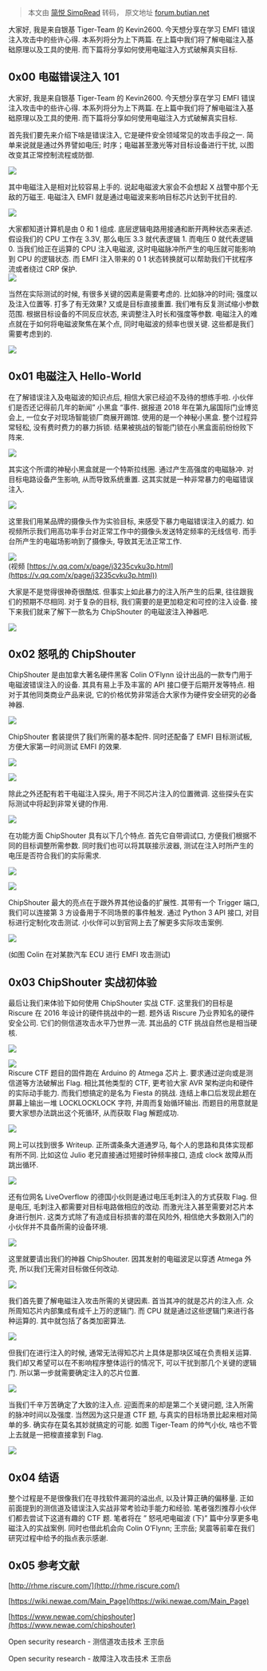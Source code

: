 > 本文由 [简悦 SimpRead](http://ksria.com/simpread/) 转码， 原文地址 [forum.butian.net](https://forum.butian.net/share/51)

大家好, 我是来自银基 Tiger-Team 的 Kevin2600. 今天想分享在学习 EMFI 错误注入攻击中的些许心得. 本系列将分为上下两篇. 在上篇中我们将了解电磁注入基础原理以及工具的使用. 而下篇将分享如何使用电磁注入方式破解真实目标.

0x00 电磁错误注入 101
---------------

大家好, 我是来自银基 Tiger-Team 的 Kevin2600. 今天想分享在学习 EMFI 错误注入攻击中的些许心得. 本系列将分为上下两篇. 在上篇中我们将了解电磁注入基础原理以及工具的使用. 而下篇将分享如何使用电磁注入方式破解真实目标.

首先我们要先来介绍下啥是错误注入, 它是硬件安全领域常见的攻击手段之一. 简单来说就是通过外界譬如电压; 时序；电磁甚至激光等对目标设备进行干扰, 以图改变其正常控制流程或防御.

![](https://shs3.b.qianxin.com/butian_public/f50922de5ebadc568924d287d49771d01.jpg)

其中电磁注入是相对比较容易上手的. 说起电磁波大家会不会想起 X 战警中那个无敌的万磁王. 电磁注入 EMFI 就是通过电磁波来影响目标芯片达到干扰目的.

![](https://shs3.b.qianxin.com/butian_public/f2ca44be2865bf910a271b936220a17d3.jpg)

大家都知道计算机是由 0 和 1 组成. 底层逻辑电路用接通和断开两种状态来表述. 假设我们的 CPU 工作在 3.3V, 那么电压 3.3 就代表逻辑 1. 而电压 0 就代表逻辑 0. 当我们给正在运算的 CPU 注入电磁波, 这时电磁脉冲所产生的电压就可能影响到 CPU 的逻辑状态. 而 EMFI 注入带来的 0 1 状态转换就可以帮助我们干扰程序流或者绕过 CRP 保护.  
![](https://shs3.b.qianxin.com/butian_public/f8b9e45725fc90569f32e89e4b63fdb96.jpg)

当然在实际测试的时候, 有很多关键的因素是需要考虑的. 比如脉冲的时间; 强度以及注入位置等. 打多了有无效果? 又或是目标直接重置. 我们唯有反复测试缩小参数范围. 根据目标设备的不同反应状态, 来调整注入时长和强度等参数. 电磁注入的难点就在于如何将电磁波聚焦在某个点, 同时电磁波的频率也很关键. 这些都是我们需要考虑到的.

![](https://shs3.b.qianxin.com/butian_public/f3347591179694587f96d869799fdfe78.jpg)

0x01 电磁注入 Hello-World
---------------------

在了解错误注入及电磁波的知识点后, 相信大家已经迫不及待的想练手啦. 小伙伴们是否还记得前几年的新闻” 小黑盒 “事件. 据报道 2018 年在第九届国际门业博览会上, 一位女子对现场智能锁厂商展开踢馆. 使用的是一个神秘小黑盒. 整个过程异常轻松, 没有费时费力的暴力拆锁. 结果被挑战的智能门锁在小黑盒面前纷纷败下阵来.

![](https://shs3.b.qianxin.com/butian_public/fe00ec309795ccc7d396cfd6c72b66c95.jpg)

其实这个所谓的神秘小黑盒就是一个特斯拉线圈. 通过产生高强度的电磁脉冲. 对目标电路设备产生影响, 从而导致系统重置. 这其实就是一种非常暴力的电磁错误注入.

![](https://shs3.b.qianxin.com/butian_public/f2eb231fe870d0f63826a6f47669e9aeb.jpg)

这里我们用某品牌的摄像头作为实验目标, 来感受下暴力电磁错误注入的威力. 如视频所示我们用高功率手台对正常工作中的摄像头发送特定频率的无线信号. 而手台所产生的电磁场影响到了摄像头, 导致其无法正常工作.

![](https://shs3.b.qianxin.com/butian_public/fc965c0fa12e33e471528730312bea0df.jpg)  
(视频 [https://v.qq.com/x/page/j3235cvku3p.html](https://v.qq.com/x/page/j3235cvku3p.html))

大家是不是觉得很神奇很酷炫. 但事实上如此暴力的注入所产生的后果, 往往跟我们的预期不尽相同. 对于复杂的目标, 我们需要的是更加稳定和可控的注入设备. 接下来我们就来了解下一款名为 ChipShouter 的电磁波注入神器吧.

![](https://shs3.b.qianxin.com/butian_public/f46155ef5012c5167efb75ad4dc4ce878.jpg)

0x02 怒吼的 ChipShouter
--------------------

ChipShouter 是由加拿大著名硬件黑客 Colin O’Flynn 设计出品的一款专门用于电磁波错误注入的设备. 其具有易上手及丰富的 API 接口便于后期开发等特点. 相对于其他同类商业产品来说, 它的价格优势非常适合大家作为硬件安全研究的必备神器.

![](https://shs3.b.qianxin.com/butian_public/fa0052f370493883fbf1cd4dedb7ccacc.jpg)

ChipShouter 套装提供了我们所需的基本配件. 同时还配备了 EMFI 目标测试板, 方便大家第一时间测试 EMFI 的效果.

![](https://shs3.b.qianxin.com/butian_public/f3a6a04d09a310bcdda5220b89e394e43.jpg)

![](https://shs3.b.qianxin.com/butian_public/fed7fd26ed17e4d9d17a2e38ba1615489.jpg)

除此之外还配有若干电磁注入探头, 用于不同芯片注入的位置微调. 这些探头在实际测试中将起到非常关键的作用.

![](https://shs3.b.qianxin.com/butian_public/f96e2a35602b6e57cc1f3178d928fef80.jpg)

在功能方面 ChipShouter 具有以下几个特点. 首先它自带调试口, 方便我们根据不同的目标调整所需参数. 同时我们也可以将其联接示波器, 测试在注入时所产生的电压是否符合我们的实际需求.

![](https://shs3.b.qianxin.com/butian_public/fc3b88637ddd9ad2a99ec5633f0b39b53.jpg)

![](https://shs3.b.qianxin.com/butian_public/f3d7e6ae3d325d9606488da97cd5bc0bc.jpg)

ChipShouter 最大的亮点在于跟外界其他设备的扩展性. 其带有一个 Trigger 端口, 我们可以连接第 3 方设备用于不同场景的事件触发. 通过 Python 3 API 接口, 对目标进行定制化攻击测试. 小伙伴可以到官网上去了解更多实际攻击案例.

![](https://shs3.b.qianxin.com/butian_public/ff027451beb8a5f912575e30ee576e54a.jpg)

(如图 Colin 在对某款汽车 ECU 进行 EMFI 攻击测试)

0x03 ChipShouter 实战初体验
----------------------

最后让我们来体验下如何使用 ChipShouter 实战 CTF. 这里我们的目标是 Riscure 在 2016 年设计的硬件挑战中的一题. 题外话 Riscure 乃业界知名的硬件安全公司. 它们的侧信道攻击水平乃世界一流. 其出品的 CTF 挑战自然也是相当硬核.

![](https://shs3.b.qianxin.com/butian_public/f6598b7a710844444a9251f51a42ac316.jpg)

![](https://shs3.b.qianxin.com/butian_public/feda27d6c540f425bb5cd1cd63ae56eea.jpg)  
Riscure CTF 题目的固件跑在 Arduino 的 Atmega 芯片上. 要求通过逆向或是测信道等方法破解出 Flag. 相比其他类型的 CTF, 更考验大家 AVR 架构逆向和硬件的实际动手能力. 而我们想搞定的是名为 Fiesta 的挑战. 连结上串口后发现此题在屏幕上输出一堆 LOCKLOCKLOCK 字符, 并周而复始循环输出. 而题目的用意就是要大家想办法跳出这个死循环, 从而获取 Flag 解题成功.

![](https://shs3.b.qianxin.com/butian_public/f9052fd867e1d13a5c29feafa0e6439ce.jpg)

网上可以找到很多 Writeup. 正所谓条条大道通罗马, 每个人的思路和具体实现都有所不同. 比如这位 Julio 老兄直接通过短接时钟频率接口, 造成 clock 故障从而跳出循环.

![](https://shs3.b.qianxin.com/butian_public/fb174d83f40c946295d2c73a1c7d13143.jpg)

还有位网名 LiveOverflow 的德国小伙则是通过电压毛刺注入的方式获取 Flag. 但是电压, 毛刺注入都需要对目标电路做相应的改动. 而激光注入甚至需要对芯片本身进行刨片. 这类方式除了有造成目标损害的潜在风险外, 相信绝大多数刚入门的小伙伴并不具备所需的设备环境.

![](https://shs3.b.qianxin.com/butian_public/fef9079fcee16b8ce0b07755070399212.jpg)

这里就要请出我们的神器 ChipShouter. 因其发射的电磁波足以穿透 Atmega 外壳, 所以我们无需对目标做任何改动.

![](https://shs3.b.qianxin.com/butian_public/f603db0f955df7d5f08fceaa37b707b24.jpg)

我们首先要了解电磁注入攻击所需的关键因素. 首当其冲的就是芯片的注入点. 众所周知芯片内部集成有成千上万的逻辑门. 而 CPU 就是通过这些逻辑门来进行各种运算的. 其中就包括了各类加密算法.

![](https://shs3.b.qianxin.com/butian_public/fe8a0136f75d0b2e2091091d7d57090b6.jpg)

但我们在进行注入的时候, 通常无法得知芯片上具体是那块区域在负责相关运算. 我们却又希望可以在不影响程序整体运行的情况下, 可以干扰到那几个关键的逻辑门. 所以第一步就需要确定注入的芯片位置.

![](https://shs3.b.qianxin.com/butian_public/f3551dca88f7fabcea09e70efd52c30ec.jpg)

当我们千辛万苦确定了大致的注入点. 迎面而来的却是第二个关键问题, 注入所需的脉冲时间以及强度. 当然因为这只是道 CTF 题, 与真实的目标场景比起来相对简单的多. 确实存在莫名其妙就搞定的可能. 如图 Tiger-Team 的帅气小伙, 啥也不管上去就是一把梭直接拿到 Flag.

![](https://shs3.b.qianxin.com/butian_public/f4ab3f5ce665fab4eb606647ea6465e22.jpg)

0x04 结语
-------

整个过程是不是很像我们在寻找软件漏洞的溢出点, 以及计算正确的偏移量. 正如前面提到的测信道及错误注入实战非常考验动手能力和经验. 笔者强烈推荐小伙伴们都去尝试下这道有趣的 CTF 题. 笔者将在 ” 怒吼吧电磁波 (下)” 篇中分享更多电磁注入的实战案例. 同时也借此机会向 Colin O’Flynn; 王宗岳; 吴震等前辈在我们研究过程中给予的指点表示感谢.

0x05 参考文献
---------

[http://rhme.riscure.com/](http://rhme.riscure.com/)

[https://wiki.newae.com/Main_Page](https://wiki.newae.com/Main_Page)

[https://www.newae.com/chipshouter](https://www.newae.com/chipshouter)

Open security research - 测信道攻击技术 王宗岳

Open security research - 故障注入攻击技术 王宗岳
